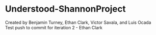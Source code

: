 # Understood-ShannonProject
Created by Benjamin Turney, Ethan Clark, Victor Savala, and Luis Ocada
Test push to commit for iteration 2 - Ethan Clark